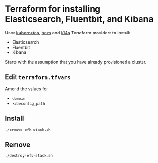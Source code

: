 # Terraform for installing Elasticsearch, Fluentbit, and Kibana

Uses [kubernetes](https://www.terraform.io/docs/providers/kubernetes/index.html), [helm](https://www.terraform.io/docs/providers/helm/index.html) and [k14s](https://github.com/k14s/terraform-provider-k14s) Terraform providers to install:

* Elasticsearch
* Fluentbit
* Kibana

Starts with the assumption that you have already provisioned a cluster.

## Edit `terraform.tfvars`

Amend the values for

* `domain`
* `kubeconfig_path`

## Install

```
./create-efk-stack.sh
```

## Remove

```
./destroy-efk-stack.sh
```
